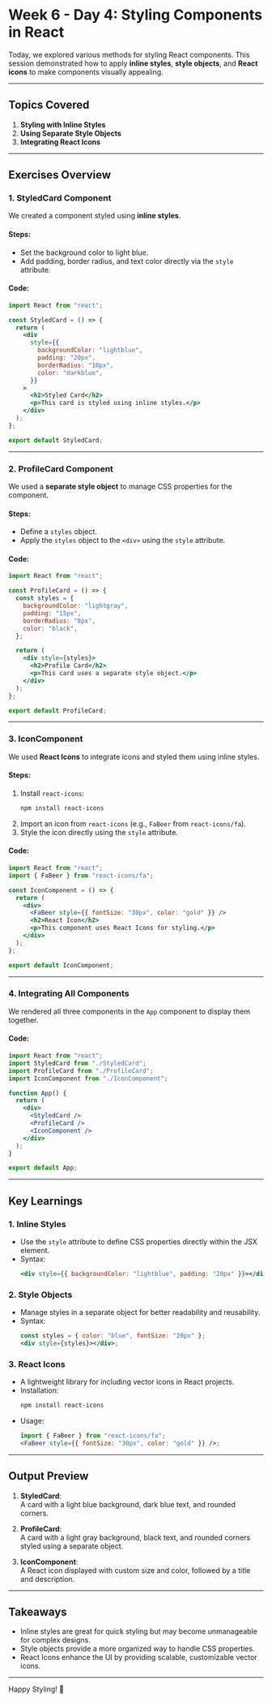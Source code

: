 # **Week 6 - Day 4: Styling Components in React**  

Today, we explored various methods for styling React components. This session demonstrated how to apply **inline styles**, **style objects**, and **React icons** to make components visually appealing.  

---

## **Topics Covered**  

1. **Styling with Inline Styles**  
2. **Using Separate Style Objects**  
3. **Integrating React Icons**  

---

## **Exercises Overview**  

### **1. StyledCard Component**  
We created a component styled using **inline styles**.  

#### **Steps**:  
- Set the background color to light blue.  
- Add padding, border radius, and text color directly via the `style` attribute.  

#### **Code**:  
```jsx
import React from "react";

const StyledCard = () => {
  return (
    <div
      style={{
        backgroundColor: "lightblue",
        padding: "20px",
        borderRadius: "10px",
        color: "darkblue",
      }}
    >
      <h2>Styled Card</h2>
      <p>This card is styled using inline styles.</p>
    </div>
  );
};

export default StyledCard;
```  

---

### **2. ProfileCard Component**  
We used a **separate style object** to manage CSS properties for the component.  

#### **Steps**:  
- Define a `styles` object.  
- Apply the `styles` object to the `<div>` using the `style` attribute.  

#### **Code**:  
```jsx
import React from "react";

const ProfileCard = () => {
  const styles = {
    backgroundColor: "lightgray",
    padding: "15px",
    borderRadius: "8px",
    color: "black",
  };

  return (
    <div style={styles}>
      <h2>Profile Card</h2>
      <p>This card uses a separate style object.</p>
    </div>
  );
};

export default ProfileCard;
```  

---

### **3. IconComponent**  
We used **React Icons** to integrate icons and styled them using inline styles.  

#### **Steps**:  
1. Install `react-icons`:  
   ```bash
   npm install react-icons
   ```  
2. Import an icon from `react-icons` (e.g., `FaBeer` from `react-icons/fa`).  
3. Style the icon directly using the `style` attribute.  

#### **Code**:  
```jsx
import React from "react";
import { FaBeer } from "react-icons/fa";

const IconComponent = () => {
  return (
    <div>
      <FaBeer style={{ fontSize: "30px", color: "gold" }} />
      <h2>React Icon</h2>
      <p>This component uses React Icons for styling.</p>
    </div>
  );
};

export default IconComponent;
```  

---

### **4. Integrating All Components**  
We rendered all three components in the `App` component to display them together.  

#### **Code**:  
```jsx
import React from "react";
import StyledCard from "./StyledCard";
import ProfileCard from "./ProfileCard";
import IconComponent from "./IconComponent";

function App() {
  return (
    <div>
      <StyledCard />
      <ProfileCard />
      <IconComponent />
    </div>
  );
}

export default App;
```  

---

## **Key Learnings**  

### **1. Inline Styles**  
- Use the `style` attribute to define CSS properties directly within the JSX element.  
- Syntax:  
  ```jsx
  <div style={{ backgroundColor: "lightblue", padding: "20px" }}></div>
  ```  

### **2. Style Objects**  
- Manage styles in a separate object for better readability and reusability.  
- Syntax:  
  ```jsx
  const styles = { color: "blue", fontSize: "20px" };
  <div style={styles}></div>;
  ```  

### **3. React Icons**  
- A lightweight library for including vector icons in React projects.  
- Installation:  
  ```bash
  npm install react-icons
  ```  
- Usage:  
  ```jsx
  import { FaBeer } from "react-icons/fa";
  <FaBeer style={{ fontSize: "30px", color: "gold" }} />;
  ```  

---

## **Output Preview**  

1. **StyledCard**:  
   A card with a light blue background, dark blue text, and rounded corners.  

2. **ProfileCard**:  
   A card with a light gray background, black text, and rounded corners styled using a separate object.  

3. **IconComponent**:  
   A React icon displayed with custom size and color, followed by a title and description.  

---

## **Takeaways**  
- Inline styles are great for quick styling but may become unmanageable for complex designs.  
- Style objects provide a more organized way to handle CSS properties.  
- React Icons enhance the UI by providing scalable, customizable vector icons.  

---  

Happy Styling! 🎨  